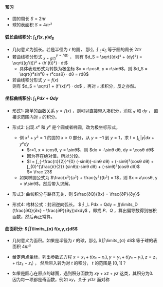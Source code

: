 #### 预习
- 圆的周长 $S = 2π r$
- 球的表面积 $S = 4π r²$

#### 弧长曲线积分: $∫_L f(x,y) d_S$
- 几何意义为弧长。若是半径为 $r$ 的圆， 那么 $∮_L d_S$ 等于圆的周长 $2π r$
- 若曲线积分形式  $_{x = g(t)}^{y=h(t)}$ ， 则有 $d_S = \sqrt{(dx)² + (dy)²} = \sqrt{(g'(t))² + (h'(t))²} · dt$
  - 具体表现形式为转换为极坐标 $x = r\cosθ, y = r\sinθ$，则 $d_S = \sqrt{r²sin²θ + r²cosθ} · dθ = rdθ$ 
- 若曲线积分形式 $y=f(x)$ <br> 
  则有 $d_S = \sqrt{1 + (f'(x))²} · dx$ ，再对 𝓍 求积分，反之亦然。


#### 坐标曲线积分: $∫_L Pdx + Qdy$
- 形式1: 简单的函数关系 $y=f(x)$ ，则可以直接带入凑积分，消除 𝓎 和 $dy$ ， 直接求范围内对 𝓍 的积分。
  
- 形式2: 出现 $x²$ 和 $y²$ 是个圆或者椭圆，改为极坐标形式。 
  - 例 $x²+y²=1$ 的圆的 $x>0$ 部分，从 $y=-1$ 到 $y=1$，求 $I = ∫_L |y|dx + y²dy$
    - $r=1, x = \cosθ, y = \sinθ$，则 $dx = -\sinθ dθ, dy = \cosθ dθ$
    - 因为存在绝对值，所以分段。
    - $I = ∫_{-\frac{π}{2}}^{0} (-sinθ)(-sinθ dθ) + (-sinθ)²(cosθ dθ) + ∫_{0}^{\frac{π}{2}}  (sinθ)(-sinθ dθ) + (-sinθ)²(cosθ dθ)$ <br>
      $= \frac 23$
  - 如果椭圆公式为 $\frac{x²}{a²} + \frac{y²}{b²} = 1$，则 $x = a\cosθ, y = b\sinθ$，然后带入求解。

- 形式3: 曲线积分与路径无关，则 $\frac{∂Q}{∂x} = \frac{∂P}{∂y}$

- 形式4: 格林公式：封闭逆向弧长。 $∮_L Pdx + Qdy = ∬\limits_D (\frac{∂Q}{∂x} - \frac{∂P}{∂y})dxdy$ ，即找 $P、Q$ ，算出偏导数得到被积函数，然后再正常算。



#### 曲面积分: $∬\limits_{σ} f(x,y,z)dS$

- 几何意义为面积。如果是半径为 $r$ 的球，那么 $∬\limits_{σ} dS$ 等于球的表面积 $4π r²$
- 给定两点坐标，列出参数式方程 $x = x₁ + t(x₂-x₁), y = y₁ + t(y₂-y₁), z = z₁ + t(z₂-z₁)$ ， 然后带入转为对 $t$ 的积分， $t$ 的范围是 $[0,1]$？

- 如果是圆心在原点的球面，遇到积分函数为 $xy + xz + yz$ 这类，其积分为0. 因为每一项都是奇函数，例如 $xy$，关于 $yOz$ 面对称

